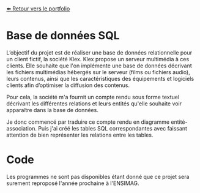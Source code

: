 [:arrow_left: Retour vers le portfolio](https://github.com/ThibaultLanthiez/Portfolio)

# Base de données SQL

L’objectif du projet est de réaliser une base de données relationnelle pour un client fictif, la société Klex. Klex propose un serveur multimédia à ces clients. Elle souhaite que l'on implémente une base de données décrivant les fichiers multimédias hébergés sur le serveur (films ou fichiers audio), leurs contenus, ainsi que les caractéristiques des équipements et logiciels clients afin d’optimiser la diffusion des contenus.

Pour cela, la société m'a fournit un compte rendu sous forme textuel décrivant les différentes relations et leurs entités qu'elle souhaite voir apparaître dans la base de données. 

Je donc commencé par traduire ce compte rendu en diagramme entité-association. Puis j'ai créé les tables SQL correspondantes avec faissant attention de bien représenter les relations entre les tables. 




# Code

Les programmes ne sont pas disponibles étant donné que ce projet sera surement reproposé l'année prochaine à l'ENSIMAG.
